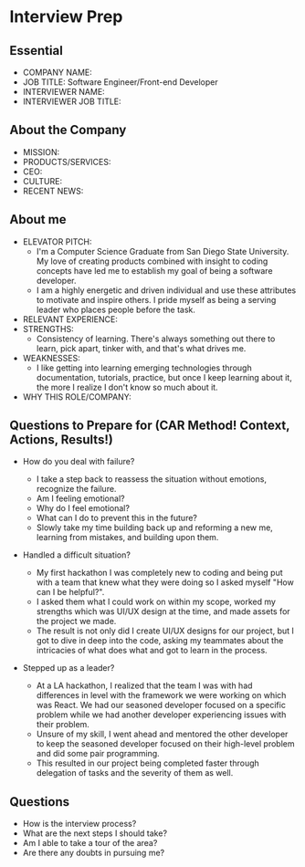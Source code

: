 # Interview Prep

## Essential

- COMPANY NAME:
- JOB TITLE: Software Engineer/Front-end Developer
- INTERVIEWER NAME:
- INTERVIEWER JOB TITLE:

## About the Company

- MISSION:
- PRODUCTS/SERVICES:
- CEO:
- CULTURE:
- RECENT NEWS:

## About me

- ELEVATOR PITCH:
  - I'm a Computer Science Graduate from San Diego State University. My love of creating products combined with insight to coding concepts have led me to establish my goal of being a software developer.
  - I am a highly energetic and driven individual and use these attributes to motivate and inspire others. I pride myself as being a serving leader who places people before the task.
- RELEVANT EXPERIENCE:
- STRENGTHS:
  - Consistency of learning. There's always something out there to learn, pick apart, tinker with, and that's what drives me.
- WEAKNESSES:
  - I like getting into learning emerging technologies through documentation, tutorials, practice, but once I keep learning about it, the more I realize I don't know so much about it.
- WHY THIS ROLE/COMPANY:

## Questions to Prepare for (CAR Method! Context, Actions, Results!)

- How do you deal with failure?

  - I take a step back to reassess the situation without emotions, recognize the failure.
  - Am I feeling emotional?
  - Why do I feel emotional?
  - What can I do to prevent this in the future?
  - Slowly take my time building back up and reforming a new me, learning from mistakes, and building upon them.

- Handled a difficult situation?

  - My first hackathon I was completely new to coding and being put with a team that knew what they were doing so I asked myself "How can I be helpful?".
  - I asked them what I could work on within my scope, worked my strengths which was UI/UX design at the time, and made assets for the project we made.
  - The result is not only did I create UI/UX designs for our project, but I got to dive in deep into the code, asking my teammates about the intricacies of what does what and got to learn in the process.

- Stepped up as a leader?
  - At a LA hackathon, I realized that the team I was with had differences in level with the framework we were working on which was React. We had our seasoned developer focused on a specific problem while we had another developer experiencing issues with their problem.
  - Unsure of my skill, I went ahead and mentored the other developer to keep the seasoned developer focused on their high-level problem and did some pair programming.
  - This resulted in our project being completed faster through delegation of tasks and the severity of them as well.

## Questions

- How is the interview process?
- What are the next steps I should take?
- Am I able to take a tour of the area?
- Are there any doubts in pursuing me?
